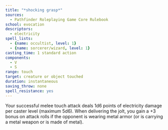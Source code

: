 ```yaml
---
title: "*shocking grasp*"
sources:
  - Pathfinder Roleplaying Game Core Rulebook
school: evocation
descriptors:
  - electricity
spell_lists:
  - {name: occultist, level: 1}
  - {name: sorcerer/wizard, level: 1}
casting_time: 1 standard action
components:
  - V
  - S
range: touch
target: creature or object touched
duration: instantaneous
saving_throw: none
spell_resistance: yes
---
```


Your successful melee touch attack deals 1d6 points of electricity damage per caster level (maximum 5d6). When delivering the jolt, you gain a +3 bonus on attack rolls if the opponent is wearing metal armor (or is carrying a metal weapon or is made of metal).

